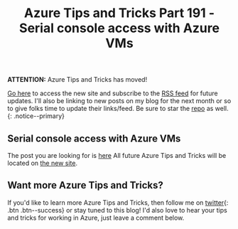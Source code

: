 ﻿---
layout: post
title: "Azure Tips and Tricks Part 191 - Serial console access with Azure VMs"
excerpt: "Learn how to use the Azure Virtual Machine Serial Console to troubleshoot your VM regardless of the state of your VM OS"
tags: [azure, windows, portal, cloud, developers, tipsandtricks]
share: true
comments: false
---

**ATTENTION:** Azure Tips and Tricks has moved!
 
[Go here](http://azuredev.tips/) to access the new site and subscribe to the [RSS feed](https://microsoft.github.io/AzureTipsAndTricks/rss.xml) for future updates. I'll also be linking to new posts on my blog for the next month or so to give folks time to update their links/feed. Be sure to star the [repo](http://source.azuredev.tips) as well.
{: .notice--primary}

## Serial console access with Azure VMs

The post you are looking for is [here](https://microsoft.github.io/AzureTipsAndTricks/blog/tip191.html) All future Azure Tips and Tricks will be located on [the new site](http://azuredev.tips/). 

## Want more Azure Tips and Tricks?
If you'd like to learn more Azure Tips and Tricks, then follow me on [twitter](http://twitter.com/mbcrump){: .btn .btn--success} or stay tuned to this blog! I'd also love to hear your tips and tricks for working in Azure, just leave a comment below.